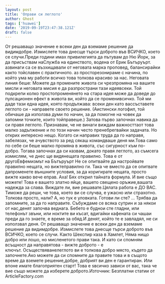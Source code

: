 ```yaml
---
layout: post
title: 'Оправи си леглото'
author: Ghost
tags: ['huawei']
date: '2019-09-19T23:47:38.121Z'
draft: false
---
```


От решаващо значение е всеки ден да вземаме решение да видимдобре. Измислете това днесще търси доброто във ВСИЧКО, което се случи.Преди години имах привилегията да пътувам до Ню Йорк, за да присъствам наСлужба на единството, водена от Ерик Бътъруърт. азвинаги са се възхищавали от неговата марка проповед, балансирайки както тойславен с практичното. аз просторезонираме с начина, по който ума му работи всичко това толкова красиво за нас. Неговата линия беше: Можете да промените живота си чрезпромяна на вашите мисли и неговата мисия е да разпространи тази идеявсеки. Той подкрепи колко простопроменянето на стара идея може да доведе до пулсационен ефект в живота ви, който да се променивсичко. Той ми даде тази една идея, която продължава: всеки ден като вассъставете леглото си - направете своето решение. (Аистински логофил, той обичаше да използва думи по начин, за да помогне на човек да запомни точките, които тойправеше.) Затова първо започнах навика да си правя леглото. Признавам, че не винаги виждам важносттаот това малко задължение и по този начин често пренебрегвайки задачата. Но открих интересно нещо. Когато си направих труда да го направя, забелязах, че aчувството за ред сякаш командваше деня ми.Това само по себе си беше малко промяна в живота, със сигурност към по-добро. Тогава започнах да си казвам, докато правя леглото, аз съмсега измислям, че днес ще видянещата правилно. Това е от другоЕвфемизмът на Бътъруърт Не се опитвайте да настройвате правилно нещата, но вижтеправилно ги. Така че вместо да се опитвате дапроменете външните условия, за да коригирате нещата, просто вижте какво вече еправ. Аха! Бях открил тайната формула. И вие също можете! Това е вашето златно яйце, вашето свещено оръжие,вашата надежда за слава. Виждате ли, вие решавате.Цялата работа е ДО ВАС. Тиможе да реши, че това, което ви се случва, е ужасно или страхотно. Толкова просто, нали? А, но тук е уловката. Готови ли сте? ... Трябва да запомните, за да го направите. Събуждаме се всяка сутрин и за някои от нас,денят започва веднага. Бебето е буднои сте гладни, или телефонът звъни, или ноктите ви късат, вдигайки кафената си чашаи преди да го знаете, е време за обяд.И денят, който те е завладял, не си използвал деня. От решаващо значение е всеки ден да вземаме решение да видимдобре. Измислете това днесще търси доброто във ВСИЧКО, което се случи. Както Шекспир каза в Хамлет, Няма нищо добро или лошо, но мисленетого прави така. И като си спомням всъщност да направятова - вижте доброто - е ключът. Осъществяванелеглото ви е толкова добро място, където да започнете.Ако можете да си спомните да правите това и в същото време да вземете решение,добре, добрият ви ден е гарантиран. Или впоне имате благоприятен старт! Това е sвсичко зависи от вас, така че вие ​​също можете да изберете доброто.Източник: Безплатни статии от ArticleFactory.com

